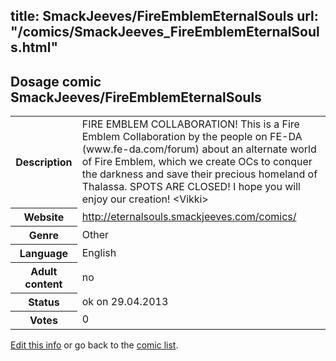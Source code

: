 title: SmackJeeves/FireEmblemEternalSouls
url: "/comics/SmackJeeves_FireEmblemEternalSouls.html"
---
Dosage comic SmackJeeves/FireEmblemEternalSouls
-----------------------------------------

<p id="msg"></p>
<script type="text/javascript">
if (window.location.search === '?edit_info_mail=sent_ok') {
  var elem = document.getElementById("msg");
  elem.innerHTML = 'Edited information sucessfully sent for review, which is usually done daily. Thanks!';
  elem.className = 'ok';
}
</script>
<table class="comicinfo">
<tr>
<th>Description</th><td>FIRE EMBLEM COLLABORATION! This is a Fire Emblem Collaboration by the people on FE-DA (www.fe-da.com/forum) about an alternate world of Fire Emblem, which we create OCs to conquer the darkness and save their precious homeland of Thalassa. SPOTS ARE CLOSED! I hope you will enjoy our creation! &lt;Vikki&gt;</td>
</tr>
<tr>
<th>Website</th><td><a href="http://eternalsouls.smackjeeves.com/comics/">http://eternalsouls.smackjeeves.com/comics/</a></td>
</tr>
<tr>
<th>Genre</th><td>Other</td>
</tr>
<tr>
<th>Language</th><td>English</td>
</tr>
<tr>
<th>Adult content</th><td>no</td>
</tr>
<tr>
<th>Status</th><td>ok on 29.04.2013</td>
</tr>
<tr>
<th>Votes</th><td>0</td>
</tr>
</table>

[Edit this info](SmackJeeves_FireEmblemEternalSouls_edit.html) or go back to the [comic list](../comic-index.html).
